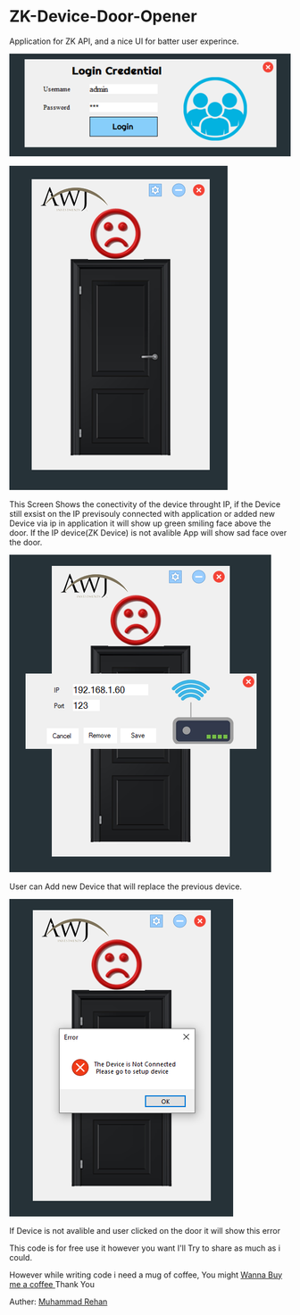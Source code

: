 # ZK-Device-Door-Opener

Application for ZK API, and a nice UI for batter user experince.

![Login Screen](https://github.com/MisterioRee/ZK-Device-Door-Opener/blob/master/DoorOpener/Images/pic_1.png)

![Home Screen](https://github.com/MisterioRee/ZK-Device-Door-Opener/blob/master/DoorOpener/Images/pic_2.png)

This Screen Shows the conectivity of the device throught IP, if the Device still exsist on the IP previsouly connected with application or added new Device via ip in application it will show up green smiling face above the door.
If the IP device(ZK Device) is not avalible App will show sad face over the door.

![Settings](https://github.com/MisterioRee/ZK-Device-Door-Opener/blob/master/DoorOpener/Images/pic_3.png)

User can Add new Device that will replace the previous device.

![Error](https://github.com/MisterioRee/ZK-Device-Door-Opener/blob/master/DoorOpener/Images/pic_4.png)

If Device is not avalible and user clicked on the door it will show this error

This code is for free use it however you want
I'll Try to share as much as i could.

However while writing code i need a mug of coffee,
You might <a href="https://www.paypal.com/cgi-bin/webscr?cmd=_s-xclick&hosted_button_id=HJB2KMNHGKHDY&source=url"> Wanna Buy me a coffee </a>
Thank You

Auther: <a href="https://www.linkedin.com/in/muhammad-rehan-505967ba/"> Muhammad Rehan </a>
